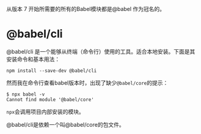 从版本 7 开始所需要的所有的Babel模块都是@babel 作为冠名的。

# @babel/cli

@babel/cli 是一个能够从终端（命令行）使用的工具。适合本地安装。下面是其安装命令和基本用法：

```
npm install --save-dev @babel/cli
```

然而我在命令行查看babel版本时，出现了缺少`@babel/core`的提示：

```
$ npx babel -v
Cannot find module '@babel/core'
```

`npx`会调用项目内部安装的模块。

@babel/cli是依赖一个叫@babel/core的包文件。


